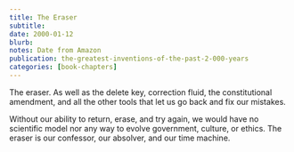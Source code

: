 ```yaml
---
title: The Eraser
subtitle: 
date: 2000-01-12
blurb: 
notes: Date from Amazon
publication: the-greatest-inventions-of-the-past-2-000-years
categories: [book-chapters]
---
```


The eraser. As well as the delete key, correction fluid, the constitutional amendment, and all the other tools that let us go back and fix our mistakes.

Without our ability to return, erase, and try again, we would have no scientific model nor any way to evolve government, culture, or ethics. The eraser is our confessor, our absolver, and our time machine.
